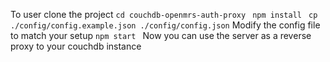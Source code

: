 To user clone the project
```cd couchdb-openmrs-auth-proxy ```
```npm install ```
```cp ./config/config.example.json ./config/config.json```
Modify the config file to match your setup
```npm start ```
Now you can use the server as a reverse proxy to your couchdb instance
